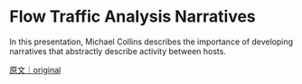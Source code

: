 
# Flow Traffic Analysis Narratives

In this presentation, Michael Collins describes the importance of developing narratives that abstractly describe activity between hosts.

[原文｜original](https://insights.sei.cmu.edu/library/flow-traffic-analysis-narratives/)
        